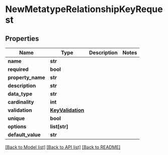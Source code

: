 # NewMetatypeRelationshipKeyRequest

## Properties
Name | Type | Description | Notes
------------ | ------------- | ------------- | -------------
**name** | **str** |  | 
**required** | **bool** |  | 
**property_name** | **str** |  | 
**description** | **str** |  | 
**data_type** | **str** |  | 
**cardinality** | **int** |  | 
**validation** | [**KeyValidation**](KeyValidation.md) |  | 
**unique** | **bool** |  | 
**options** | **list[str]** |  | 
**default_value** | **str** |  | 

[[Back to Model list]](../README.md#documentation-for-models) [[Back to API list]](../README.md#documentation-for-api-endpoints) [[Back to README]](../README.md)

